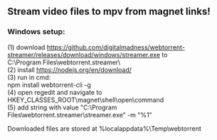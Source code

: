 ## Stream video files to mpv from magnet links!

### Windows setup:
(1) download https://github.com/digitalmadness/webtorrent-streamer/releases/download/windows/streamer.exe to  
    C:\Program Files\webtorrent.streamer\  
(2) install https://nodejs.org/en/download/  
(3) run in cmd:  
     npm install webtorrent-cli -g  
(4) open regedit and navigate to HKEY_CLASSES_ROOT\magnet\shell\open\command  
(5) add string with value "C:\Program Files\webtorrent.streamer\streamer.exe" -m "%1"  

Downloaded files are stored at %localappdata%\Temp\webtorrent
